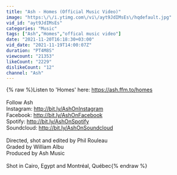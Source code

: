 ```yaml
---
title: "Ash - Homes (Official Music Video)"
image: "https:\/\/i.ytimg.com\/vi\/ayt9JdIMsEs\/hqdefault.jpg"
vid_id: "ayt9JdIMsEs"
categories: "Music"
tags: ["Ash","Homes","offical music video"]
date: "2021-11-20T16:18:30+03:00"
vid_date: "2021-11-19T14:00:07Z"
duration: "PT4M8S"
viewcount: "21353"
likeCount: "2229"
dislikeCount: "12"
channel: "Ash"
---
```

{% raw %}Listen to 'Homes' here: <a rel="nofollow" target="blank" href="https://ash.ffm.to/homes">https://ash.ffm.to/homes</a><br /><br />Follow Ash <br />Instagram: <a rel="nofollow" target="blank" href="http://bit.ly/AshOnInstagram">http://bit.ly/AshOnInstagram</a><br />Facebook: <a rel="nofollow" target="blank" href="http://bit.ly/AshOnFacebook">http://bit.ly/AshOnFacebook</a><br />Spotify: <a rel="nofollow" target="blank" href="http://bit.ly/AshOnSpotify">http://bit.ly/AshOnSpotify</a><br />Soundcloud: <a rel="nofollow" target="blank" href="http://bit.ly/AshOnSoundcloud">http://bit.ly/AshOnSoundcloud</a><br /><br />Directed, shot and edited by Phil Rouleau<br />Graded by William Albu<br />Produced by Ash Music<br /><br />Shot in Cairo, Egypt and Montréal, Québec{% endraw %}
